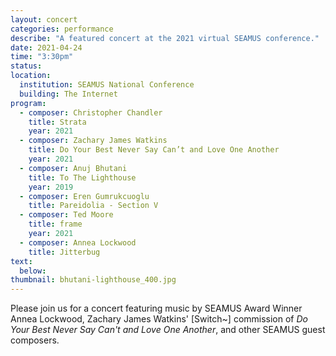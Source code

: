```yaml
---
layout: concert
categories: performance
describe: "A featured concert at the 2021 virtual SEAMUS conference."
date: 2021-04-24
time: "3:30pm"
status:
location:
  institution: SEAMUS National Conference
  building: The Internet
program:
  - composer: Christopher Chandler
    title: Strata
    year: 2021
  - composer: Zachary James Watkins
    title: Do Your Best Never Say Can’t and Love One Another
    year: 2021
  - composer: Anuj Bhutani
    title: To The Lighthouse
    year: 2019
  - composer: Eren Gumrukcuoglu
    title: Pareidolia - Section V
  - composer: Ted Moore
    title: frame
    year: 2021
  - composer: Annea Lockwood
    title: Jitterbug
text:
  below:
thumbnail: bhutani-lighthouse_400.jpg
---
```


Please join us for a concert featuring music by SEAMUS Award Winner Annea Lockwood, Zachary James Watkins' [Switch~] commission of *Do Your Best Never Say Can't and Love One Another*, and other SEAMUS guest composers.
